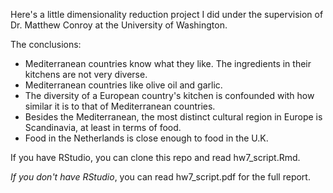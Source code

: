 Here's a little dimensionality reduction project I did under the supervision of Dr. Matthew Conroy at the University of Washington.

The conclusions:
* Mediterranean countries know what they like. The ingredients in their kitchens are not very diverse.
* Mediterranean countries like olive oil and garlic.
* The diversity of a European country's kitchen is confounded with how similar it is to that of Mediterranean countries.
* Besides the Mediterranean, the most distinct cultural region in Europe is Scandinavia, at least in terms of food.
* Food in the Netherlands is close enough to food in the U.K.

If you have RStudio, you can clone this repo and read hw7_script.Rmd.

*If you don't have RStudio*, you can read hw7_script.pdf for the full report.